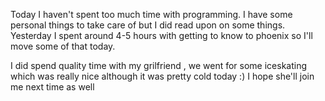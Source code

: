 Today I haven't spent too much time with programming. I have some personal things to take care of but I did read upon on some things. Yesterday I spent around 4-5 hours with getting to know to phoenix so I'll move some of that today.

I did spend quality time with my grilfriend , we went for some iceskating which was really nice although it was pretty cold today :) I hope she'll join me next time as well
